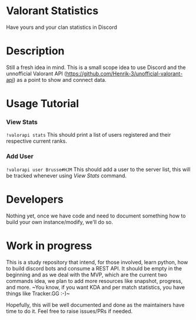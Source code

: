 # Valorant Statistics
Have yours and your clan statistics in Discord


# Description

Still a fresh idea in mind. This is a small scope idea to use Discord and the unnofficial Valorant API (https://github.com/Henrik-3/unofficial-valorant-api) as a point to show and connect data.

# Usage Tutorial


### View Stats
`!valorapi stats`
This should print a list of users registered and their respective current ranks.

### Add User
`!valorapi user Brusse#HJM`
This should add a user to the server list, this will be tracked whenever using *View Stats* command.


# Developers
Nothing yet, once we have code and need to document something how to build your own instance/modify, we'll do so. 


# Work in progress
This is a study repository that intend, for those involved, learn python, how to build discord bots and consume a REST API. It should be empty in the beginning and as we deal with the MVP, which are the current two commands idea, we plan to add more resources like snapshot, progress, and more. ~You know, if you want KDA and per match statistics, you have things like Tracker.GG :-)~

Hopefully, this will be well documented and done as the maintainers have time to do it. Feel free to raise issues/PRs if needed.




